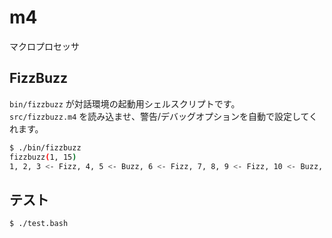 # m4

マクロプロセッサ

## FizzBuzz

`bin/fizzbuzz` が対話環境の起動用シェルスクリプトです。  
`src/fizzbuzz.m4` を読み込ませ、警告/デバッグオプションを自動で設定してくれます。

```bash
$ ./bin/fizzbuzz
fizzbuzz(1, 15)
1, 2, 3 <- Fizz, 4, 5 <- Buzz, 6 <- Fizz, 7, 8, 9 <- Fizz, 10 <- Buzz, 11, 12 <- Fizz, 13, 14, 15 <- FizzBuzz
```

## テスト

```bash
$ ./test.bash
```
